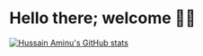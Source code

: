 # Hello there; welcome 👋🏾

[![Hussain Aminu's GitHub stats](https://github-readme-stats-nu-silk.vercel.app/api?username=hussain4real)](https://github.com/hussain4real/github-readme-stats)
